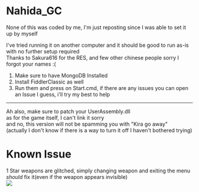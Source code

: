 # Nahida_GC
 
None of this was coded by me, I'm just reposting since I was able to set it up by myself  
  
I've tried running it on another computer and it should be good to run as-is with no further setup required      
Thanks to Sakura616 for the RES, and few other chinese people sorry I forgot your names :( 
  
1. Make sure to have MongoDB Installed  
2. Install FiddlerClassic as well  
3. Run them and press on Start.cmd, if there are any issues you can open an Issue I guess, i'll try my best to help  
-----------------------------  
Ah also, make sure to patch your UserAssembly.dll  
as for the game itself, I can't link it sorry  
and no, this version will not be spamming you with "Kira go away"  
(actually I don't know if there is a way to turn it off I haven't bothered trying)  
  
# Known Issue  
1 Star weapons are glitched, simply changing weapon and exiting the menu *should* fix it(even if the weapon appears invisible)    
![](https://cdn.discordapp.com/attachments/1027063731789770842/1029839860309168209/unknown.png)
